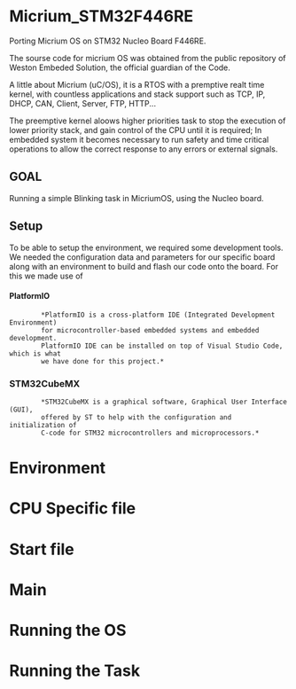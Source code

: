 # Micrium_STM32F446RE
Porting Micrium OS on STM32 Nucleo Board F446RE.

The sourse code for micrium OS was obtained from the public repository
of Weston Embeded Solution, the official guardian of the Code.

A little about Micrium (uC/OS), it is a RTOS with a premptive realt time kernel,
with countless applications and stack support such as TCP, IP, DHCP, CAN, Client,
Server, FTP, HTTP...

The preemptive kernel aloows higher priorities task to stop the execution of lower
priority stack, and gain control of the CPU until it is required;
In embedded system it becomes necessary to run safety and time critical operations
to allow the correct response to any errors or external signals.

## GOAL
Running a simple Blinking task in MicriumOS, using the Nucleo board.

## Setup
To be able to setup the environment, we required some development tools.
We needed the configuration data and parameters for our specific board along with an
environment to build and flash our code onto the board. 
For this we made use of
####   PlatformIO
            *PlatformIO is a cross-platform IDE (Integrated Development Environment)
            for microcontroller-based embedded systems and embedded development.
            PlatformIO IDE can be installed on top of Visual Studio Code, which is what
            we have done for this project.*
###    STM32CubeMX
            *STM32CubeMX is a graphical software, Graphical User Interface (GUI), 
            offered by ST to help with the configuration and initialization of 
            C-code for STM32 microcontrollers and microprocessors.*



# Environment

# CPU Specific file

# Start file

# Main 

# Running the OS

# Running the Task

